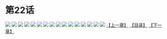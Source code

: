 # 第22话
![](https://s1.baozimh.com/scomic/yuekanshaonuyeqijun-chunquan/0/26-zu9t/1.jpg)
![](https://s1.baozimh.com/scomic/yuekanshaonuyeqijun-chunquan/0/26-zu9t/2.jpg)
![](https://s1.baozimh.com/scomic/yuekanshaonuyeqijun-chunquan/0/26-zu9t/3.jpg)
![](https://s1.baozimh.com/scomic/yuekanshaonuyeqijun-chunquan/0/26-zu9t/4.jpg)
![](https://s1.baozimh.com/scomic/yuekanshaonuyeqijun-chunquan/0/26-zu9t/5.jpg)
![](https://s1.baozimh.com/scomic/yuekanshaonuyeqijun-chunquan/0/26-zu9t/6.jpg)
![](https://s1.baozimh.com/scomic/yuekanshaonuyeqijun-chunquan/0/26-zu9t/7.jpg)
![](https://s1.baozimh.com/scomic/yuekanshaonuyeqijun-chunquan/0/26-zu9t/8.jpg)
![](https://s1.baozimh.com/scomic/yuekanshaonuyeqijun-chunquan/0/26-zu9t/9.jpg)
![](https://s1.baozimh.com/scomic/yuekanshaonuyeqijun-chunquan/0/26-zu9t/10.jpg)
![](https://s1.baozimh.com/scomic/yuekanshaonuyeqijun-chunquan/0/26-zu9t/11.jpg)
![](https://s1.baozimh.com/scomic/yuekanshaonuyeqijun-chunquan/0/26-zu9t/12.jpg)
![](https://s1.baozimh.com/scomic/yuekanshaonuyeqijun-chunquan/0/26-zu9t/13.jpg)
![](https://s1.baozimh.com/scomic/yuekanshaonuyeqijun-chunquan/0/26-zu9t/14.jpg)
![](https://s1.baozimh.com/scomic/yuekanshaonuyeqijun-chunquan/0/26-zu9t/15.jpg)
![](https://s1.baozimh.com/scomic/yuekanshaonuyeqijun-chunquan/0/26-zu9t/16.jpg)
[【上一章】](./26.md)
[【目录】](./README.md)
[【下一章】](./28.md)
